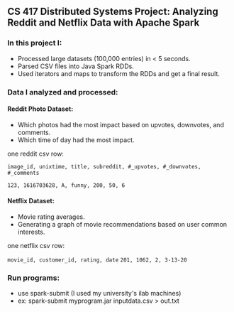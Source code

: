 ## CS 417 Distributed Systems Project: Analyzing Reddit and Netflix Data with Apache Spark

### In this project I:

- Processed large datasets (100,000 entries) in < 5 seconds.
- Parsed CSV files into Java Spark RDDs.
- Used iterators and maps to transform the RDDs and get a final result.

### Data I analyzed and processed:

#### Reddit Photo Dataset:
- Which photos had the most impact based on upvotes, downvotes, and comments.
- Which time of day had the most impact.

one reddit csv row:

`image_id, unixtime, title, subreddit, #_upvotes, #_downvotes, #_comments`

`123, 1616703628, A, funny, 200, 50, 6`

#### Netflix Dataset:
- Movie rating averages.
- Generating a graph of movie recommendations based on user common interests.

one netflix csv row:

`movie_id, customer_id, rating, date`
`201, 1062, 2, 3-13-20`

### Run programs:
- use spark-submit (I used my university's ilab machines)
- ex: spark-submit myprogram.jar inputdata.csv > out.txt
